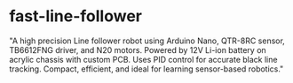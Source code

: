 # fast-line-follower
"A high precision Line follower robot using Arduino Nano, QTR-8RC sensor, TB6612FNG driver, and N20 motors. Powered by 12V Li-ion battery on acrylic chassis with custom PCB. Uses PID control for accurate black line tracking. Compact, efficient, and ideal for learning sensor-based robotics."
